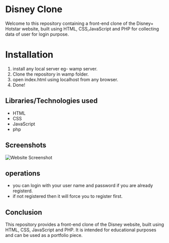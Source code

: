 # Disney Clone

Welcome to this repository containing a front-end clone of the Disney+ Hotstar website, built using  HTML, CSS,JavaScript and PHP for collecting data of user for login purpose.



# Installation

1. install any local server eg- wamp server.
2. Clone the repository in wamp folder.
4. open index.html using localhost from any browser.
3. Done!

## Libraries/Technologies used

- HTML
- CSS
- JavaScript
- php

## Screenshots

![Website Screenshot](https://imgur.com/IEkqgJ5.png)

## operations
- you can login with your user name and password if you are already registerd.
- if not registered then it will force you to register first.

## Conclusion

This repository provides a front-end clone of the Disney website, built using HTML, CSS, JavaScript and PHP. It is intended for educational purposes and can be used as a portfolio piece. 
